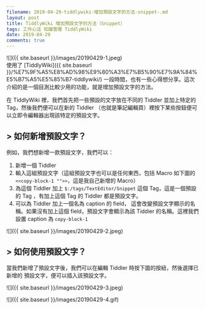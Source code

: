```yaml
---
filename: 2019-04-29-tiddlywiki-增加預設文字的方法-snippet-.md
layout: post
title: TiddlyWiki 增加預設文字的方法（Snippet）
tags: 工作心法 知識管理 TiddlyWiki
date: 2019-04-29
comments: true
---
```


![]({{ site.baseurl }}/images/20190429-1.jpeg)  
使用了 [TiddlyWiki]({{ site.baseurl }}/%E7%9F%A5%E8%AD%98%E9%80%A3%E7%B5%90%E7%9A%84%E5%B7%A5%E5%85%B7-tiddlywiki/) 一段時間，也有一些心得想分享。這次介紹的是一個目測比較少用的功能，就是增加預設文字的方法。

在 TiddlyWiki 裡，我們首先把一些預設的文字放在不同的 Tiddler 並加上特定的 Tag，然後我們便可以在新的 Tiddler （也就是筆記編輯頁）裡按下某些按鈕便可以立即令編輯器出現該特定的預設文字。

## > 如何新增預設文字？

例如，我們想新增一款預設文字，我們可以：

1. 新增一個 Tiddler
2. 輸入這組預設文字（這組預設文字也可以是任何東西，包括 Macro 如下圖的 `<<copy-block-1 "">>`，這是我自己新增的 Macro）
3. 為這個 Tiddler 加上 `$:/tags/TextEditor/Snippet` 這個 Tag，這是一個預設的 Tag ，有加上這個 Tag 的 Tiddler 都是預設文字。
4. 可以為 Tiddler 加上一個名為 caption 的 field， 這會改變預設文字顯示的名稱。如果沒有加上這個 field，預設文字會顯示為該 Tiddier 的名稱。這裡我們設置 caption 為 `copy-block-1` 

![]({{ site.baseurl }}/images/20190429-2.jpeg)

## > 如何使用預設文字？

當我們新增了預設文字後，我們可以在編輯 Tiddler 時按下圖的按紐，然後選擇已新增的 預設文字，便可以插入該預設文字。

![]({{ site.baseurl }}/images/20190429-3.jpeg)

![]({{ site.baseurl }}/images/20190429-4.gif)
